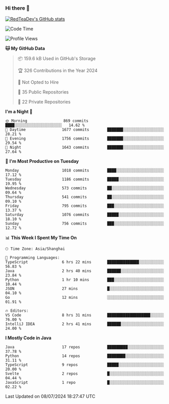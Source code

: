 ### Hi there 👋

<!--
**RedTeaDev/RedTeaDev** is a ✨ _special_ ✨ repository because its `README.md` (this file) appears on your GitHub profile.

Here are some ideas to get you started:

- 🔭 I’m currently working on ...
- 🌱 I’m currently learning ...
- 👯 I’m looking to collaborate on ...
- 🤔 I’m looking for help with ...
- 💬 Ask me about ...
- 📫 How to reach me: ...
- 😄 Pronouns: ...
- ⚡ Fun fact: ...
-->

<!--
[![wakatime](https://wakatime.com/badge/user/6b101ed0-04c0-4490-9283-eb61f2efff96.svg)](https://wakatime.com/@6b101ed0-04c0-4490-9283-eb61f2efff96)
!-->

[![RedTeaDev's GitHub stats](https://github-readme-stats.vercel.app/api?username=RedTeaDev)](https://github.com/anuraghazra/github-readme-stats)
<!--
[![willianrod's wakatime stats](https://github-readme-stats.vercel.app/api/wakatime?username=RedTeaDev)](https://github.com/anuraghazra/github-readme-stats)
!-->
<!--START_SECTION:waka-->
![Code Time](http://img.shields.io/badge/Code%20Time-2%2C351%20hrs%2023%20mins-blue)

![Profile Views](http://img.shields.io/badge/Profile%20Views-0-blue)

**🐱 My GitHub Data** 

> 📦 159.6 kB Used in GitHub's Storage 
 > 
> 🏆 326 Contributions in the Year 2024
 > 
> 🚫 Not Opted to Hire
 > 
> 📜 35 Public Repositories 
 > 
> 🔑 22 Private Repositories 
 > 
**I'm a Night 🦉** 

```text
🌞 Morning                869 commits         ████░░░░░░░░░░░░░░░░░░░░░   14.62 % 
🌆 Daytime                1677 commits        ███████░░░░░░░░░░░░░░░░░░   28.21 % 
🌃 Evening                1756 commits        ███████░░░░░░░░░░░░░░░░░░   29.54 % 
🌙 Night                  1643 commits        ███████░░░░░░░░░░░░░░░░░░   27.64 % 
```
📅 **I'm Most Productive on Tuesday** 

```text
Monday                   1018 commits        ████░░░░░░░░░░░░░░░░░░░░░   17.12 % 
Tuesday                  1186 commits        █████░░░░░░░░░░░░░░░░░░░░   19.95 % 
Wednesday                573 commits         ██░░░░░░░░░░░░░░░░░░░░░░░   09.64 % 
Thursday                 541 commits         ██░░░░░░░░░░░░░░░░░░░░░░░   09.10 % 
Friday                   795 commits         ███░░░░░░░░░░░░░░░░░░░░░░   13.37 % 
Saturday                 1076 commits        █████░░░░░░░░░░░░░░░░░░░░   18.10 % 
Sunday                   756 commits         ███░░░░░░░░░░░░░░░░░░░░░░   12.72 % 
```


📊 **This Week I Spent My Time On** 

```text
🕑︎ Time Zone: Asia/Shanghai

💬 Programming Languages: 
TypeScript               6 hrs 22 mins       ██████████████░░░░░░░░░░░   56.83 % 
Java                     2 hrs 40 mins       ██████░░░░░░░░░░░░░░░░░░░   23.84 % 
Python                   1 hr 10 mins        ███░░░░░░░░░░░░░░░░░░░░░░   10.44 % 
JSON                     27 mins             █░░░░░░░░░░░░░░░░░░░░░░░░   04.10 % 
Go                       12 mins             ░░░░░░░░░░░░░░░░░░░░░░░░░   01.91 % 

🔥 Editors: 
VS Code                  8 hrs 31 mins       ███████████████████░░░░░░   76.00 % 
IntelliJ IDEA            2 hrs 41 mins       ██████░░░░░░░░░░░░░░░░░░░   24.00 % 
```

**I Mostly Code in Java** 

```text
Java                     17 repos            █████████░░░░░░░░░░░░░░░░   37.78 % 
Python                   14 repos            ████████░░░░░░░░░░░░░░░░░   31.11 % 
TypeScript               9 repos             █████░░░░░░░░░░░░░░░░░░░░   20.00 % 
Svelte                   2 repos             █░░░░░░░░░░░░░░░░░░░░░░░░   04.44 % 
JavaScript               1 repo              █░░░░░░░░░░░░░░░░░░░░░░░░   02.22 % 
```




 Last Updated on 08/07/2024 18:27:47 UTC
<!--END_SECTION:waka-->



